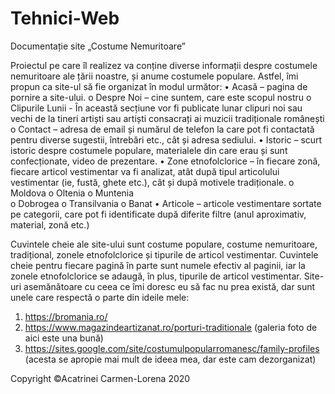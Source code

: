 # Tehnici-Web

Documentație site „Costume Nemuritoare”

Proiectul pe care îl realizez va conține diverse informații despre costumele nemuritoare ale țării noastre, și anume costumele populare. 
Astfel, îmi propun ca site-ul să fie organizat în modul următor:
•	Acasă – pagina de pornire a site-ului.
  o	Despre Noi – cine suntem, care este scopul nostru
  o	Clipurile Lunii - În această secțiune vor fi publicate lunar clipuri noi sau vechi de la tineri artiști sau artiști consacrați ai muzicii tradiționale românești
  o	Contact – adresa de email și numărul de telefon la care pot fi contactată pentru diverse sugestii, întrebări etc., cât și adresa sediului.
•	Istoric – scurt istoric despre costumele populare, materialele din care erau și sunt confecționate, video de prezentare.
•	Zone etnofolclorice – în fiecare zonă, fiecare articol vestimentar va fi analizat, atât după tipul articolului vestimentar (ie, fustă, ghete etc.), 
cât și după motivele tradiționale.
  o	Moldova 
  o	Oltenia
  o	Muntenia	
  o	Dobrogea
  o	Transilvania
  o	Banat
•	Articole – articole vestimentare sortate pe categorii, care pot fi identificate după diferite filtre (anul aproximativ, material, zonă etc.)

Cuvintele cheie ale site-ului sunt costume populare, costume nemuritoare, tradițional, zonele etnofolclorice și tipurile de articol vestimentar. 
Cuvintele cheie pentru fiecare pagină în parte sunt numele efectiv al paginii, iar la zonele etnofolclorice se adaugă, în plus, tipurile de articol vestimentar.
Site-uri asemănătoare cu ceea ce îmi doresc eu să fac nu prea există, dar sunt unele care respectă o parte din ideile mele:
1.	https://bromania.ro/
2.	https://www.magazindeartizanat.ro/porturi-traditionale (galeria foto de aici este una bună)
3.	https://sites.google.com/site/costumulpopularromanesc/family-profiles (acesta se apropie mai mult de ideea mea, dar este cam dezorganizat)

Copyright ©Acatrinei Carmen-Lorena 2020
